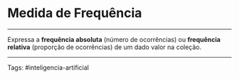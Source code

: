 
# Medida de Frequência

---

Expressa a **frequência absoluta** (número de ocorrências) ou **frequência relativa** (proporção de ocorrências) de um dado valor na coleção.

---

Tags: #inteligencia-artificial

